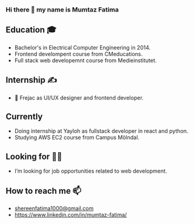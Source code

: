 ### Hi there 👋 my name is Mumtaz Fatima  
## Education 🎓
-  Bachelor's in Electrical Computer Engineering in 2014.
- Frontend develompent course from CMeducations.
- Full stack web developemnt course from Medieinstitutet. 
## Internship ✍ 
- 🔭 Frejac as UI/UX designer and frontend developer.
## Currently
- Doing internship at Yayloh as fullstack developer in react and python. 
- Studying AWS EC2 course from Campus Mölndal.
## Looking for 👩‍💻
-  I’m looking for job opportunities related to web development.
## How to reach me 📫
  - shereenfatima1000@gmail.com
  - https://www.linkedin.com/in/mumtaz-fatima/
